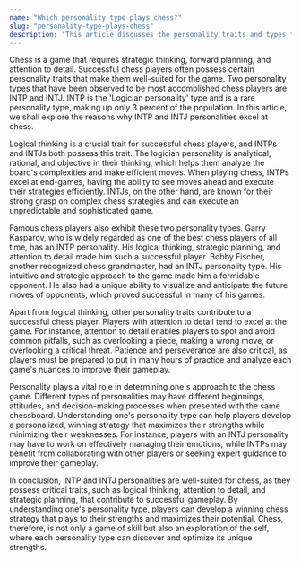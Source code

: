 ```yaml
---
name: "Which personality type plays chess?"
slug: "personality-type-plays-chess"
description: "This article discusses the personality traits and types that make for successful chess players with a focus on INTP and INTJ personalities. It also explores the impact of personality on chess performance and provides insight into how understanding one's personality can lead to a winning strategy."
---
```


Chess is a game that requires strategic thinking, forward planning, and attention to detail. Successful chess players often possess certain personality traits that make them well-suited for the game. Two personality types that have been observed to be most accomplished chess players are INTP and INTJ. INTP is the 'Logician personality' type and is a rare personality type, making up only 3 percent of the population. In this article, we shall explore the reasons why INTP and INTJ personalities excel at chess.

Logical thinking is a crucial trait for successful chess players, and INTPs and INTJs both possess this trait. The logician personality is analytical, rational, and objective in their thinking, which helps them analyze the board's complexities and make efficient moves. When playing chess, INTPs excel at end-games, having the ability to see moves ahead and execute their strategies efficiently. INTJs, on the other hand, are known for their strong grasp on complex chess strategies and can execute an unpredictable and sophisticated game.

Famous chess players also exhibit these two personality types. Garry Kasparov, who is widely regarded as one of the best chess players of all time, has an INTP personality. His logical thinking, strategic planning, and attention to detail made him such a successful player. Bobby Fischer, another recognized chess grandmaster, had an INTJ personality type. His intuitive and strategic approach to the game made him a formidable opponent. He also had a unique ability to visualize and anticipate the future moves of opponents, which proved successful in many of his games.

Apart from logical thinking, other personality traits contribute to a successful chess player. Players with attention to detail tend to excel at the game. For instance, attention to detail enables players to spot and avoid common pitfalls, such as overlooking a piece, making a wrong move, or overlooking a critical threat. Patience and perseverance are also critical, as players must be prepared to put in many hours of practice and analyze each game's nuances to improve their gameplay.

Personality plays a vital role in determining one's approach to the chess game. Different types of personalities may have different beginnings, attitudes, and decision-making processes when presented with the same chessboard. Understanding one's personality type can help players develop a personalized, winning strategy that maximizes their strengths while minimizing their weaknesses. For instance, players with an INTJ personality may have to work on effectively managing their emotions, while INTPs may benefit from collaborating with other players or seeking expert guidance to improve their gameplay.

In conclusion, INTP and INTJ personalities are well-suited for chess, as they possess critical traits, such as logical thinking, attention to detail, and strategic planning, that contribute to successful gameplay. By understanding one's personality type, players can develop a winning chess strategy that plays to their strengths and maximizes their potential. Chess, therefore, is not only a game of skill but also an exploration of the self, where each personality type can discover and optimize its unique strengths.